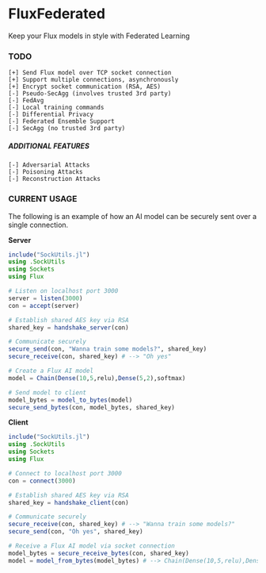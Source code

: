 # FluxFederated

Keep your Flux models in style with Federated Learning


### TODO

```
[+] Send Flux model over TCP socket connection
[+] Support multiple connections, asynchronously
[+] Encrypt socket communication (RSA, AES)
[-] Pseudo-SecAgg (involves trusted 3rd party)
[-] FedAvg
[-] Local training commands
[-] Differential Privacy
[-] Federated Ensemble Support
[-] SecAgg (no trusted 3rd party)
```

##### ADDITIONAL FEATURES

```
[-] Adversarial Attacks
[-] Poisoning Attacks
[-] Reconstruction Attacks
```

### CURRENT USAGE

The following is an example of how an AI model can be securely sent over a single connection.

**Server**

```julia
include("SockUtils.jl")
using .SockUtils
using Sockets
using Flux

# Listen on localhost port 3000
server = listen(3000)
con = accept(server)

# Establish shared AES key via RSA
shared_key = handshake_server(con)

# Communicate securely
secure_send(con, "Wanna train some models?", shared_key)
secure_receive(con, shared_key) # --> "Oh yes"

# Create a Flux AI model
model = Chain(Dense(10,5,relu),Dense(5,2),softmax)

# Send model to client
model_bytes = model_to_bytes(model)
secure_send_bytes(con, model_bytes, shared_key)

```

**Client**
```julia
include("SockUtils.jl")
using .SockUtils
using Sockets
using Flux

# Connect to localhost port 3000
con = connect(3000)

# Establish shared AES key via RSA
shared_key = handshake_client(con)

# Communicate securely
secure_receive(con, shared_key) # --> "Wanna train some models?"
secure_send(con, "Oh yes", shared_key)

# Receive a Flux AI model via socket connection
model_bytes = secure_receive_bytes(con, shared_key)
model = model_from_bytes(model_bytes) # --> Chain(Dense(10,5,relu),Dense(5,2),softmax)
```
